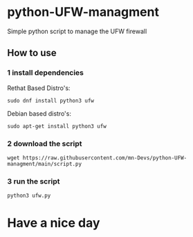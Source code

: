 # python-UFW-managment
Simple python script to manage the UFW firewall


## How to use

### 1 install dependencies
Rethat Based Distro's:

```
sudo dnf install python3 ufw
```

Debian based distro's:

```
sudo apt-get install python3 ufw
```

### 2 download the script

```
wget https://raw.githubusercontent.com/mn-Devs/python-UFW-managment/main/script.py
```

### 3 run the script

```
python3 ufw.py
```

# Have a nice day
